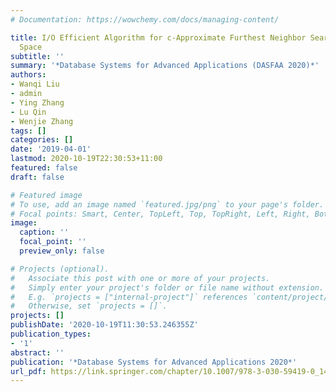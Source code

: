 ```yaml
---
# Documentation: https://wowchemy.com/docs/managing-content/

title: I/O Efficient Algorithm for c-Approximate Furthest Neighbor Search in High-Dimensional
  Space
subtitle: ''
summary: '*Database Systems for Advanced Applications (DASFAA 2020)*'
authors:
- Wanqi Liu
- admin
- Ying Zhang
- Lu Qin
- Wenjie Zhang
tags: []
categories: []
date: '2019-04-01'
lastmod: 2020-10-19T22:30:53+11:00
featured: false
draft: false

# Featured image
# To use, add an image named `featured.jpg/png` to your page's folder.
# Focal points: Smart, Center, TopLeft, Top, TopRight, Left, Right, BottomLeft, Bottom, BottomRight.
image:
  caption: ''
  focal_point: ''
  preview_only: false

# Projects (optional).
#   Associate this post with one or more of your projects.
#   Simply enter your project's folder or file name without extension.
#   E.g. `projects = ["internal-project"]` references `content/project/deep-learning/index.md`.
#   Otherwise, set `projects = []`.
projects: []
publishDate: '2020-10-19T11:30:53.246355Z'
publication_types:
- '1'
abstract: ''
publication: '*Database Systems for Advanced Applications 2020*'
url_pdf: https://link.springer.com/chapter/10.1007/978-3-030-59419-0_14
---
```

